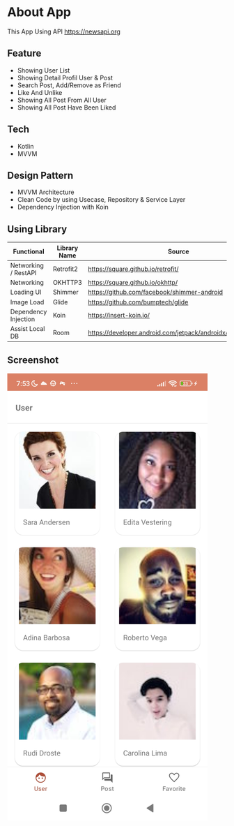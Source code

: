 # About App
This App Using API https://newsapi.org 

## Feature
- Showing User List
- Showing Detail Profil User & Post
- Search Post, Add/Remove as Friend
- Like And Unlike
- Showing All Post From All User
- Showing All Post Have Been Liked

## Tech
- Kotlin
- MVVM

## Design Pattern
- MVVM Architecture
- Clean Code by using Usecase, Repository & Service Layer
- Dependency Injection with Koin

## Using Library
| Functional           | Library Name | Source                                      |
|----------------------|--------------|---------------------------------------------|
| Networking / RestAPI | Retrofit2    | https://square.github.io/retrofit/          |
| Networking           | OKHTTP3      | https://square.github.io/okhttp/            |
| Loading UI           | Shimmer      | https://github.com/facebook/shimmer-android |
| Image Load           | Glide        | https://github.com/bumptech/glide           |
| Dependency Injection            | Koin         | https://insert-koin.io/           |
| Assist Local DB      | Room         | https://developer.android.com/jetpack/androidx/releases/room           |

## Screenshot
![Capture](https://github.com/hafidrf/hafidlogique/blob/master/1.app.jpg?raw=true)
